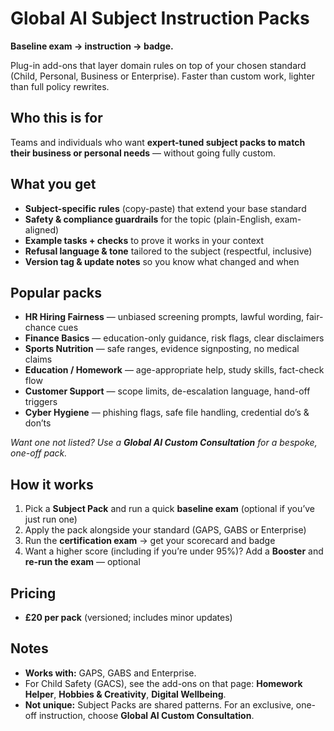 # Global AI Subject Instruction Packs

**Baseline exam → instruction → badge.**

Plug-in add-ons that layer domain rules on top of your chosen standard (Child, Personal, Business or Enterprise). Faster than custom work, lighter than full policy rewrites.

## Who this is for
Teams and individuals who want **expert-tuned subject packs to match their business or personal needs** — without going fully custom.

## What you get
- **Subject-specific rules** (copy-paste) that extend your base standard
- **Safety & compliance guardrails** for the topic (plain-English, exam-aligned)
- **Example tasks + checks** to prove it works in your context
- **Refusal language & tone** tailored to the subject (respectful, inclusive)
- **Version tag & update notes** so you know what changed and when

## Popular packs
- **HR Hiring Fairness** — unbiased screening prompts, lawful wording, fair-chance cues  
- **Finance Basics** — education-only guidance, risk flags, clear disclaimers  
- **Sports Nutrition** — safe ranges, evidence signposting, no medical claims  
- **Education / Homework** — age-appropriate help, study skills, fact-check flow  
- **Customer Support** — scope limits, de-escalation language, hand-off triggers  
- **Cyber Hygiene** — phishing flags, safe file handling, credential do’s & don’ts

*Want one not listed? Use a **Global AI Custom Consultation** for a bespoke, one-off pack.*

## How it works
1. Pick a **Subject Pack** and run a quick **baseline exam** (optional if you’ve just run one)
2. Apply the pack alongside your standard (GAPS, GABS or Enterprise)
3. Run the **certification exam** → get your scorecard and badge
4. Want a higher score (including if you’re under 95%)? Add a **Booster** and **re-run the exam** — optional

## Pricing
- **£20 per pack** (versioned; includes minor updates)

## Notes
- **Works with:** GAPS, GABS and Enterprise.  
- For Child Safety (GACS), see the add-ons on that page: **Homework Helper**, **Hobbies & Creativity**, **Digital Wellbeing**.  
- **Not unique:** Subject Packs are shared patterns. For an exclusive, one-off instruction, choose **Global AI Custom Consultation**.

